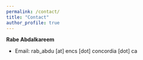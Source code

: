 ```yaml
---
permalink: /contact/
title: "Contact"
author_profile: true
---
```


**Rabe Abdalkareem**  
* Email: rab_abdu [at] encs [dot] concordia [dot] ca